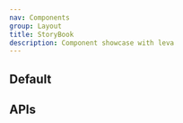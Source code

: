 ```yaml
---
nav: Components
group: Layout
title: StoryBook
description: Component showcase with leva
---
```


## Default

<code src="./demos/index.tsx" nopadding></code>

## APIs

<API></API>

